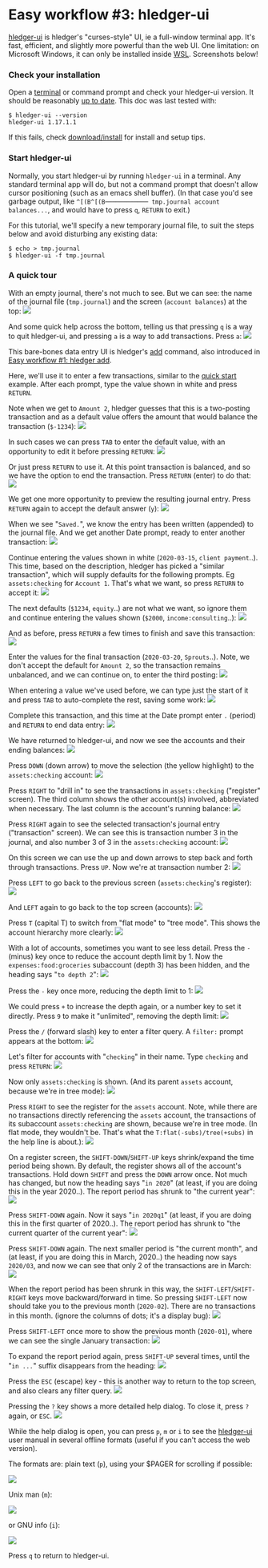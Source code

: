 <!-- toc -->

# Easy workflow #3: hledger-ui

[hledger-ui](hledger-ui.html) is hledger's "curses-style" UI, ie a full-window terminal app.
It's fast, efficient, and slightly more powerful than the web UI.
One limitation: on Microsoft Windows, it can only be installed inside [WSL](https://en.wikipedia.org/wiki/WSL).
Screenshots below!

### Check your installation

Open a
[terminal](https://itconnect.uw.edu/learn/workshops/online-tutorials/web-publishing/what-is-a-terminal/)
or command prompt
and check your hledger-ui version.
It should be reasonably [up to date](release-notes.html). 
This doc was last tested with:
```shell
$ hledger-ui --version
hledger-ui 1.17.1.1
```

If this fails, check [download/install](download.html) for install and setup tips.

<!--
### Check usage

```shell
$ hledger-ui --help
hledger-ui [OPTIONS] [PATTERNS]
  browse accounts, postings and entries in a full-window curses interface

Flags:
     --watch               watch for data and date changes and reload
                           automatically
     --theme=THEME         use this custom display theme (default, greenterm,
                           terminal)
     --register=ACCTREGEX  start in the (first) matched account's register
     --change              show period balances (changes) at startup instead
                           of historical balances
  -F --flat                show accounts as a list (default)
  -T --tree                show accounts as a tree

General flags:
...
```
-->

### Start hledger-ui

Normally, you start hledger-ui by running `hledger-ui` in a terminal.
Any standard terminal app will do, but not a command prompt that
doesn't allow cursor positioning (such as an emacs shell buffer).
(In that case you'd see garbage output, like `^[(B^[(B──────────── tmp.journal account balances...`, 
and would have to press `q`, `RETURN` to exit.)

For this tutorial, we'll specify a new temporary journal file,
to suit the steps below and avoid disturbing any existing data:
```shell
$ echo > tmp.journal
$ hledger-ui -f tmp.journal
```

### A quick tour

With an empty journal, there's not much to see. But we can see: the
name of the journal file (`tmp.journal`) and the screen (`account balances`)
at the top:
[![](/images/hledger-ui/Screen%20Shot%202020-03-24%20at%202.31.12%20PM.png)](/images/hledger-ui/Screen%20Shot%202020-03-24%20at%202.31.12%20PM.png)

And some quick help across the bottom, 
telling us that pressing `q` is a way to quit hledger-ui,
and pressing `a` is a way to add transactions.
Press `a`:
[![](/images/hledger-ui/Screen%20Shot%202020-03-24%20at%202.31.31%20PM.png)](/images/hledger-ui/Screen%20Shot%202020-03-24%20at%202.31.31%20PM.png)

This bare-bones data entry UI is hledger's [add](hledger.html#add) command,
also introduced in [Easy workflow #1: hledger add](add.html).

Here, we'll use it to enter a few transactions, 
similar to the [quick start](index.html#quick-start) example.
After each prompt, type the value shown in white and press `RETURN`.

Note when we get to `Amount 2`, hledger guesses that this is a two-posting transaction
and as a default value offers the amount that would balance the transaction (`$-1234`):
[![](/images/hledger-ui/Screen%20Shot%202020-03-24%20at%203.06.07%20PM.png)](/images/hledger-ui/Screen%20Shot%202020-03-24%20at%203.06.07%20PM.png)

In such cases we can press `TAB` to enter the default value, with an opportunity to edit it before pressing `RETURN`:
[![](/images/hledger-ui/Screen%20Shot%202020-03-24%20at%203.09.03%20PM.png)](/images/hledger-ui/Screen%20Shot%202020-03-24%20at%203.09.03%20PM.png)

Or just press `RETURN` to use it.
At this point transaction is balanced, and so we have the option to end the transaction. Press `RETURN` (enter) to do that:
[![](/images/hledger-ui/Screen%20Shot%202020-03-24%20at%203.09.17%20PM.png)](/images/hledger-ui/Screen%20Shot%202020-03-24%20at%203.09.17%20PM.png)

We get one more opportunity to preview the resulting journal entry. 
Press `RETURN` again to accept the default answer (`y`):
[![](/images/hledger-ui/Screen%20Shot%202020-03-24%20at%203.09.27%20PM.png)](/images/hledger-ui/Screen%20Shot%202020-03-24%20at%203.09.27%20PM.png)

When we see "`Saved.`", we know the entry has been written (appended) to the journal file.
And we get another Date prompt, ready to enter another transaction:
[![](/images/hledger-ui/Screen%20Shot%202020-03-24%20at%203.09.32%20PM.png)](/images/hledger-ui/Screen%20Shot%202020-03-24%20at%203.09.32%20PM.png)

Continue entering the values shown in white (`2020-03-15`, `client payment`..).
This time, based on the description, hledger has picked a "similar transaction",
which will supply defaults for the following prompts. Eg `assets:checking` for `Account 1`.
That's what we want, so press `RETURN` to accept it:
[![](/images/hledger-ui/Screen%20Shot%202020-03-24%20at%203.09.46%20PM.png)](/images/hledger-ui/Screen%20Shot%202020-03-24%20at%203.09.46%20PM.png)

The next defaults (`$1234`, `equity`..) are not what we want,
so ignore them and continue entering the values shown (`$2000`, `income:consulting`..):
[![](/images/hledger-ui/Screen%20Shot%202020-03-24%20at%203.10.06%20PM.png)](/images/hledger-ui/Screen%20Shot%202020-03-24%20at%203.10.06%20PM.png)

And as before, press `RETURN` a few times to finish and save this transaction:
[![](/images/hledger-ui/Screen%20Shot%202020-03-24%20at%203.10.15%20PM.png)](/images/hledger-ui/Screen%20Shot%202020-03-24%20at%203.10.15%20PM.png)

Enter the values for the final transaction (`2020-03-20`, `Sprouts`..).
Note, we don't accept the default for `Amount 2`, 
so the transaction remains unbalanced, and we can continue on, 
to enter the third posting:
[![](/images/hledger-ui/Screen%20Shot%202020-03-24%20at%203.10.44%20PM.png)](/images/hledger-ui/Screen%20Shot%202020-03-24%20at%203.10.44%20PM.png)

When entering a value we've used before, we can type just the start of
it and press `TAB` to auto-complete the rest, saving some work:
[![](/images/hledger-ui/Screen%20Shot%202020-03-24%20at%203.10.50%20PM.png)](/images/hledger-ui/Screen%20Shot%202020-03-24%20at%203.10.50%20PM.png)

<!-- [![](/images/hledger-ui/Screen%20Shot%202020-03-24%20at%203.10.55%20PM.png)](/images/hledger-ui/Screen%20Shot%202020-03-24%20at%203.10.55%20PM.png) -->

Complete this transaction, and this time at the Date prompt enter `.` (period) and `RETURN` to end data entry:
[![](/images/hledger-ui/Screen%20Shot%202020-03-24%20at%203.11.02%20PM.png)](/images/hledger-ui/Screen%20Shot%202020-03-24%20at%203.11.02%20PM.png)

We have returned to hledger-ui, and now we see the accounts and their ending balances:
[![](/images/hledger-ui/Screen%20Shot%202020-03-24%20at%203.11.17%20PM.png)](/images/hledger-ui/Screen%20Shot%202020-03-24%20at%203.11.17%20PM.png)

Press `DOWN` (down arrow) to move the selection (the yellow highlight) to the `assets:checking` account:
[![](/images/hledger-ui/Screen%20Shot%202020-03-24%20at%203.11.23%20PM.png)](/images/hledger-ui/Screen%20Shot%202020-03-24%20at%203.11.23%20PM.png)

Press `RIGHT` to "drill in" to see the transactions in `assets:checking` ("register" screen).
The third column shows the other account(s) involved, abbreviated when necessary.
The last column is the account's running balance:
[![](/images/hledger-ui/Screen%20Shot%202020-03-24%20at%203.11.33%20PM.png)](/images/hledger-ui/Screen%20Shot%202020-03-24%20at%203.11.33%20PM.png)

Press `RIGHT` again to see the selected transaction's journal entry ("transaction" screen).
We can see this is transaction number 3 in the journal, and also number 3 of 3 in the `assets:checking` account:
[![](/images/hledger-ui/Screen%20Shot%202020-03-24%20at%203.12.13%20PM.png)](/images/hledger-ui/Screen%20Shot%202020-03-24%20at%203.12.13%20PM.png)

On this screen we can use the up and down arrows to step back and forth through transactions.
Press `UP`. Now we're at transaction number 2:
[![](/images/hledger-ui/Screen%20Shot%202020-03-24%20at%203.12.27%20PM.png)](/images/hledger-ui/Screen%20Shot%202020-03-24%20at%203.12.27%20PM.png)

Press `LEFT` to go back to the previous screen (`assets:checking`'s register):
[![](/images/hledger-ui/Screen%20Shot%202020-03-24%20at%203.12.45%20PM.png)](/images/hledger-ui/Screen%20Shot%202020-03-24%20at%203.12.45%20PM.png)

And `LEFT` again to go back to the top screen (accounts):
[![](/images/hledger-ui/Screen%20Shot%202020-03-24%20at%203.13.06%20PM.png)](/images/hledger-ui/Screen%20Shot%202020-03-24%20at%203.13.06%20PM.png)

Press `T` (capital T) to switch from "flat mode" to "tree mode". This shows the account hierarchy more clearly:
[![](/images/hledger-ui/Screen%20Shot%202020-03-24%20at%203.13.56%20PM.png)](/images/hledger-ui/Screen%20Shot%202020-03-24%20at%203.13.56%20PM.png)

With a lot of accounts, sometimes you want to see less detail. 
Press the `-` (minus) key once to reduce the account depth limit by 1.
Now the `expenses:food:groceries` subaccount (depth 3) has been hidden,
and the heading says "`to depth 2`":
[![](/images/hledger-ui/Screen%20Shot%202020-03-24%20at%203.14.11%20PM.png)](/images/hledger-ui/Screen%20Shot%202020-03-24%20at%203.14.11%20PM.png)

Press the `-` key once more, reducing the depth limit to 1:
[![](/images/hledger-ui/Screen%20Shot%202020-03-24%20at%203.14.15%20PM.png)](/images/hledger-ui/Screen%20Shot%202020-03-24%20at%203.14.15%20PM.png)

We could press `+` to increase the depth again, or a number key to set it directly.
Press `9` to make it "unlimited", removing the depth limit:
[![](/images/hledger-ui/Screen%20Shot%202020-03-24%20at%203.14.34%20PM.png)](/images/hledger-ui/Screen%20Shot%202020-03-24%20at%203.14.34%20PM.png)

Press the `/` (forward slash) key to enter a filter query.
A `filter:` prompt appears at the bottom:
[![](/images/hledger-ui/Screen%20Shot%202020-03-24%20at%203.15.11%20PM.png)](/images/hledger-ui/Screen%20Shot%202020-03-24%20at%203.15.11%20PM.png)

Let's filter for accounts with "`checking`" in their name. Type `checking` and press `RETURN`:
[![](/images/hledger-ui/Screen%20Shot%202020-03-24%20at%203.17.56%20PM.png)](/images/hledger-ui/Screen%20Shot%202020-03-24%20at%203.17.56%20PM.png)

Now only `assets:checking` is shown.
(And its parent `assets` account, because we're in tree mode):
[![](/images/hledger-ui/Screen%20Shot%202020-03-24%20at%203.17.59%20PM.png)](/images/hledger-ui/Screen%20Shot%202020-03-24%20at%203.17.59%20PM.png)

Press `RIGHT` to see the register for the `assets` account.
Note, while there are no transactions directly referencing the `assets` account,
the transactions of its subaccount `assets:checking` are shown, because we're in tree mode.
(In flat mode, they wouldn't be.
That's what the `T:flat(-subs)/tree(+subs)` in the help line is about.):
[![](/images/hledger-ui/Screen%20Shot%202020-03-24%20at%203.18.30%20PM.png)](/images/hledger-ui/Screen%20Shot%202020-03-24%20at%203.18.30%20PM.png)

On a register screen, the `SHIFT-DOWN`/`SHIFT-UP` keys shrink/expand the time period being shown.
By default, the register shows all of the account's transactions.
Hold down `SHIFT` and press the `DOWN` arrow once. Not much has changed,
but now the heading says "`in 2020`"
(at least, if you are doing this in the year 2020..).
The report period has shrunk to "the current year":
[![](/images/hledger-ui/Screen%20Shot%202020-03-24%20at%203.18.37%20PM.png)](/images/hledger-ui/Screen%20Shot%202020-03-24%20at%203.18.37%20PM.png)

Press `SHIFT-DOWN` again. Now it says "`in 2020q1`"
(at least, if you are doing this in the first quarter of 2020..).
The report period has shrunk to "the current quarter of the current year":
[![](/images/hledger-ui/Screen%20Shot%202020-03-24%20at%203.18.39%20PM.png)](/images/hledger-ui/Screen%20Shot%202020-03-24%20at%203.18.39%20PM.png)

Press `SHIFT-DOWN` again. The next smaller period is "the current month",
and (at least, if you are doing this in March, 2020..) 
the heading now says `2020/03`, and now we can see that only 2
of the transactions are in March:
[![](/images/hledger-ui/Screen%20Shot%202020-03-24%20at%203.18.45%20PM.png)](/images/hledger-ui/Screen%20Shot%202020-03-24%20at%203.18.45%20PM.png)

When the report period has been shrunk in this way,
the `SHIFT-LEFT`/`SHIFT-RIGHT` keys move backward/forward in time.
So pressing `SHIFT-LEFT` now should take you to the previous month (`2020-02`).
There are no transactions in this month.
(ignore the columns of dots; it's a display bug):
[![](/images/hledger-ui/Screen%20Shot%202020-03-24%20at%203.18.52%20PM.png)](/images/hledger-ui/Screen%20Shot%202020-03-24%20at%203.18.52%20PM.png)

Press `SHIFT-LEFT` once more to show the previous month (`2020-01`),
where we can see the single January transaction:
[![](/images/hledger-ui/Screen%20Shot%202020-03-24%20at%203.18.55%20PM.png)](/images/hledger-ui/Screen%20Shot%202020-03-24%20at%203.18.55%20PM.png)

To expand the report period again, press `SHIFT-UP` several times,
until the "`in ...`" suffix disappears from the heading:
[![](/images/hledger-ui/Screen%20Shot%202020-03-24%20at%203.19.57%20PM.png)](/images/hledger-ui/Screen%20Shot%202020-03-24%20at%203.19.57%20PM.png)

Press the `ESC` (escape) key - this is another way to return to the top screen,
and also clears any filter query.
[![](/images/hledger-ui/Screen%20Shot%202020-03-24%20at%203.20.11%20PM.png)](/images/hledger-ui/Screen%20Shot%202020-03-24%20at%203.20.11%20PM.png)

Pressing the `?` key shows a more detailed help dialog. 
To close it, press `?` again, or `ESC`.
[![](/images/hledger-ui/Screen%20Shot%202020-03-24%20at%203.20.27%20PM.png)](/images/hledger-ui/Screen%20Shot%202020-03-24%20at%203.20.27%20PM.png)

While the help dialog is open, you can press `p`, `m` or `i`
to see the [hledger-ui](hledger-ui.html) user manual in several offline formats
(useful if you can't access the web version).

The formats are: plain text (`p`), using your $PAGER for scrolling if possible:

[![](/images/hledger-ui/Screen%20Shot%202020-03-24%20at%205.46.40%20PM.png)](/images/hledger-ui/Screen%20Shot%202020-03-24%20at%205.46.40%20PM.png)

Unix man (`m`):

[![](/images/hledger-ui/Screen%20Shot%202020-03-24%20at%205.46.57%20PM.png)](/images/hledger-ui/Screen%20Shot%202020-03-24%20at%205.46.57%20PM.png)

or GNU info (`i`):

[![](/images/hledger-ui/Screen%20Shot%202020-03-24%20at%205.47.14%20PM.png)](/images/hledger-ui/Screen%20Shot%202020-03-24%20at%205.47.14%20PM.png)

Press `q` to return to hledger-ui.
